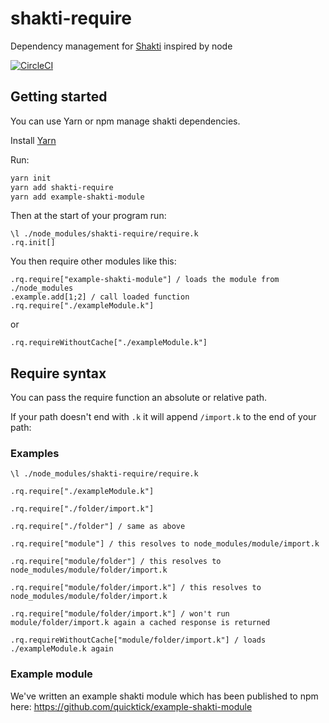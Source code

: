 # shakti-require

Dependency management for [Shakti](https://shakti.com/) inspired by node

[![CircleCI](https://circleci.com/gh/quicktick/shakti-require.svg?style=svg)](https://circleci.com/gh/quicktick/shakti-require)

## Getting started

You can use Yarn or npm manage shakti dependencies.

Install [Yarn](https://yarnpkg.com/lang/en/)

Run:

```bash
yarn init
yarn add shakti-require
yarn add example-shakti-module
```

Then at the start of your program run:

```
\l ./node_modules/shakti-require/require.k
.rq.init[]
```

You then require other modules like this:
```
.rq.require["example-shakti-module"] / loads the module from ./node_modules
.example.add[1;2] / call loaded function
.rq.require["./exampleModule.k"]
```
or
```
.rq.requireWithoutCache["./exampleModule.k"]
```

## Require syntax

You can pass the require function an absolute or relative path.

If your path doesn't end with `.k` it will append `/import.k` to the end of your path:

### Examples

```
\l ./node_modules/shakti-require/require.k

.rq.require["./exampleModule.k"]

.rq.require["./folder/import.k"]

.rq.require["./folder"] / same as above

.rq.require["module"] / this resolves to node_modules/module/import.k

.rq.require["module/folder"] / this resolves to node_modules/module/folder/import.k

.rq.require["module/folder/import.k"] / this resolves to node_modules/module/folder/import.k

.rq.require["module/folder/import.k"] / won't run module/folder/import.k again a cached response is returned

.rq.requireWithoutCache["module/folder/import.k"] / loads ./exampleModule.k again
```

### Example module

We've written an example shakti module which has been published to npm here: https://github.com/quicktick/example-shakti-module
